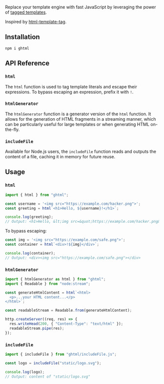 Replace your template engine with fast JavaScript by leveraging the power of [tagged templates](https://developer.mozilla.org/en-US/docs/Web/JavaScript/Reference/Template_literals#tagged_templates).

Inspired by [html-template-tag](https://github.com/AntonioVdlC/html-template-tag).

## Installation

```shell
npm i ghtml
```

## API Reference

### `html`

The `html` function is used to tag template literals and escape their expressions. To bypass escaping an expression, prefix it with `!`.

### `htmlGenerator`

The `htmlGenerator` function is a generator version of the `html` function. It allows for the generation of HTML fragments in a streaming manner, which can be particularly useful for large templates or when generating HTML on-the-fly.

### `includeFile`

Available for Node.js users, the `includeFile` function reads and outputs the content of a file, caching it in memory for future reuse.

## Usage

### `html`

```js
import { html } from "ghtml";

const username = '<img src="https://example.com/hacker.png">';
const greeting = html`<h1>Hello, ${username}!</h1>`;

console.log(greeting);
// Output: <h1>Hello, &lt;img src=&quot;https://example.com/hacker.png&quot;&gt;</h1>
```

To bypass escaping:

```js
const img = '<img src="https://example.com/safe.png">';
const container = html`<div>!${img}</div>`;

console.log(container);
// Output: <div><img src="https://example.com/safe.png"></div>
```

### `htmlGenerator`

```js
import { htmlGenerator as html } from "ghtml";
import { Readable } from "node:stream";

const generateHtmlContent = html`<html>
  <p>...your HTML content...</p>
</html>`;

const readableStream = Readable.from(generateHtmlContent);

http.createServer((req, res) => {
  res.writeHead(200, { "Content-Type": "text/html" });
  readableStream.pipe(res);
});
```

### `includeFile`

```js
import { includeFile } from "ghtml/includeFile.js";

const logo = includeFile("static/logo.svg");

console.log(logo);
// Output: content of "static/logo.svg"
```
